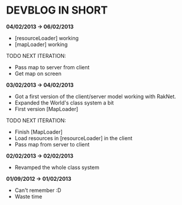 <h1>DEVBLOG IN SHORT</h1>
<b>04/02/2013 -> 06/02/2013</b>

* [resourceLoader] working
* [mapLoader] working

TODO NEXT ITERATION:

* Pass map to server from client
* Get map on screen

<b>03/02/2013 -> 04/02/2013</b>

* Got a first version of the client/server model working with RakNet.
* Expanded the World's class system a bit
* First version [MapLoader]

TODO NEXT ITERATION:

* Finish [MapLoader]
* Load resources in [resourceLoader] in the client
* Pass map from server to client

<b>02/02/2013 -> 02/02/2013</b>

* Revamped the whole class system

<b>01/09/2012 -> 01/02/2013</b>

* Can't remember :D
* Waste time


  
	
	
	



